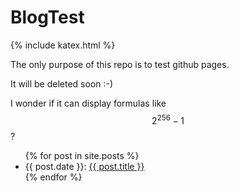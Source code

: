 # BlogTest

{% include katex.html %}

The only purpose of this repo is to test github pages.

It will be deleted soon :-)

I wonder if it can display formulas like $$2^{256}-1$$ ?


<ul>
  {% for post in site.posts %}
    <li>
      {{ post.date }}: <a href="{{ post.url | prepend: site.baseurl }}">{{ post.title }}</a>
    </li>
  {% endfor %}
</ul>
